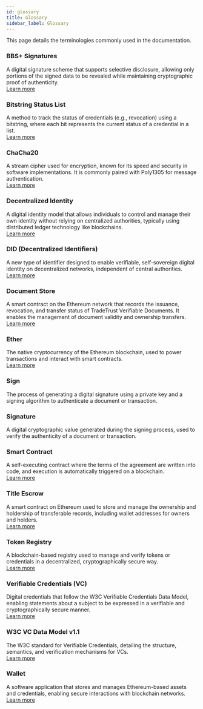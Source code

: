 ```yaml
---
id: glossary
title: Glossary
sidebar_label: Glossary
---
```


This page details the terminologies commonly used in the documentation.

### BBS+ Signatures
A digital signature scheme that supports selective disclosure, allowing only portions of the signed data to be revealed while maintaining cryptographic proof of authenticity.  
[Learn more](https://identity.foundation/bbs-signature/draft-irtf-cfrg-bbs-signatures.html)

### Bitstring Status List
A method to track the status of credentials (e.g., revocation) using a bitstring, where each bit represents the current status of a credential in a list.  
[Learn more](https://www.w3.org/TR/vc-bitstring-status-list/)

### ChaCha20
A stream cipher used for encryption, known for its speed and security in software implementations. It is commonly paired with Poly1305 for message authentication.  
[Learn more](https://www.rfc-editor.org/rfc/inline-errata/rfc7539.html)

### Decentralized Identity
A digital identity model that allows individuals to control and manage their own identity without relying on centralized authorities, typically using distributed ledger technology like blockchains.  
[Learn more](https://www.w3.org/TR/did-core/)

### DID (Decentralized Identifiers)
A new type of identifier designed to enable verifiable, self-sovereign digital identity on decentralized networks, independent of central authorities.  
[Learn more](https://www.w3.org/TR/did-core/)

### Document Store
A smart contract on the Ethereum network that records the issuance, revocation, and transfer status of TradeTrust Verifiable Documents. It enables the management of document validity and ownership transfers.  
[Learn more](https://github.com/TradeTrust/document-store)

### Ether
The native cryptocurrency of the Ethereum blockchain, used to power transactions and interact with smart contracts.  
[Learn more](https://ethereum.org/en/eth/)

### Sign
The process of generating a digital signature using a private key and a signing algorithm to authenticate a document or transaction.

### Signature
A digital cryptographic value generated during the signing process, used to verify the authenticity of a document or transaction.

### Smart Contract
A self-executing contract where the terms of the agreement are written into code, and execution is automatically triggered on a blockchain.  
[Learn more](https://ethereum.org/en/developers/docs/smart-contracts/)

### Title Escrow
A smart contract on Ethereum used to store and manage the ownership and holdership of transferable records, including wallet addresses for owners and holders.  
[Learn more](https://github.com/TradeTrust/token-registry)

### Token Registry
A blockchain-based registry used to manage and verify tokens or credentials in a decentralized, cryptographically secure way.  
[Learn more](https://github.com/TradeTrust/token-registry)

### Verifiable Credentials (VC)
Digital credentials that follow the W3C Verifiable Credentials Data Model, enabling statements about a subject to be expressed in a verifiable and cryptographically secure manner.  
[Learn more](https://www.w3.org/TR/vc-data-model/)

### W3C VC Data Model v1.1
The W3C standard for Verifiable Credentials, detailing the structure, semantics, and verification mechanisms for VCs.  
[Learn more](https://www.w3.org/TR/vc-data-model/)

### Wallet
A software application that stores and manages Ethereum-based assets and credentials, enabling secure interactions with blockchain networks.  
[Learn more](https://ethereum.org/en/wallets/)
